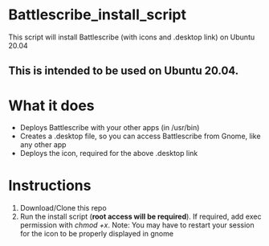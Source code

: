 # Battlescribe_install_script
This script will install Battlescribe (with icons and .desktop link) on Ubuntu 20.04

## This is intended to be used on Ubuntu 20.04.

# What it does
- Deploys Battlescribe with your other apps (in /usr/bin)
- Creates a .desktop file, so you can access Battlescribe from Gnome, like any other app
- Deploys the icon, required for the above .desktop link

# Instructions
1. Download/Clone this repo
4. Run the install script (**root access will be required**). If required, add exec permission with *chmod +x*.
Note: You may have to restart your session for the icon to be properly displayed in gnome
